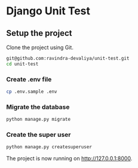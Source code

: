 # Django Unit Test

## Setup the project

Clone the project using Git.

```sh
git@github.com:ravindra-devaliya/unit-test.git
cd unit-test
```

### Create .env file

```sh
cp .env.sample .env
```

### Migrate the database

```sh
python manage.py migrate
```

### Create the super user

```sh
python manage.py createsuperuser
```

The project is now running on http://127.0.0.1:8000.
